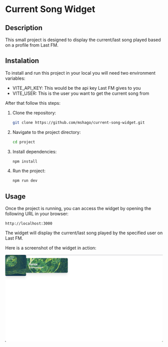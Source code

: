 # Current Song Widget

## Description

This small project is designed to display the current/last song played based on a profile from Last FM.

## Instalation

To install and run this project in your local you will need two environment variables:

- VITE_API_KEY: This would be the api key Last FM gives to you
- VITE_USER: This is the user you want to get the current song from

After that follow this steps:

1. Clone the repository:
   ```sh
   git clone https://github.com/mshago/current-song-widget.git
   ```
2. Navigate to the project directory:
   ```sh
   cd project
   ```
3. Install dependencies:
   ```sh
   npm install
   ```
4. Run the project:
   ```sh
   npm run dev
   ```

## Usage

Once the project is running, you can access the widget by opening the following URL in your browser:

```
http://localhost:3000
```

The widget will display the current/last song played by the specified user on Last FM.

Here is a screenshot of the widget in action:

![Widget Screenshot](/public/current-song-widget.png)
